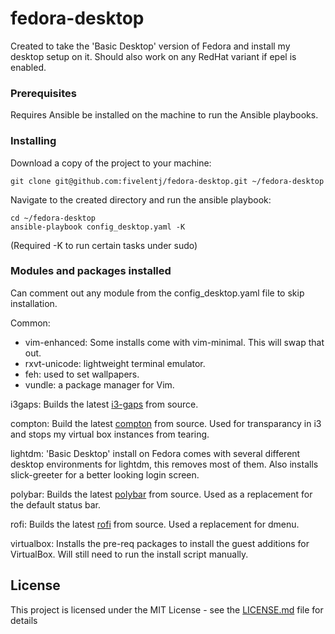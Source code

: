 # fedora-desktop

Created to take the 'Basic Desktop' version of Fedora and install my desktop setup on it. Should also work on any RedHat variant if epel is enabled.

### Prerequisites

Requires Ansible be installed on the machine to run the Ansible playbooks.

### Installing

Download a copy of the project to your machine:

```
git clone git@github.com:fivelentj/fedora-desktop.git ~/fedora-desktop
```

Navigate to the created directory and run the ansible playbook:
```
cd ~/fedora-desktop
ansible-playbook config_desktop.yaml -K
```
(Required -K to run certain tasks under sudo)

### Modules and packages  installed
Can comment out any module from the config_desktop.yaml file to skip installation.

Common:
 - vim-enhanced: Some installs come with vim-minimal. This will swap that out.
  - rxvt-unicode: lightweight terminal emulator.
  - feh: used to set wallpapers.
  - vundle: a package manager for Vim.
  
i3gaps: Builds the latest [i3-gaps](https://github.com/Airblader/i3) from source.

compton: Build the latest [compton](https://github.com/chjj/compton) from source. Used for transparancy in i3 and stops my virtual box instances from tearing.

lightdm: 'Basic Desktop' install on Fedora comes with several different desktop environments for lightdm, this removes most of them. Also installs slick-greeter for a better looking login screen.

polybar: Builds the latest [polybar](https://github.com/jaagr/polybar) from source. Used as a replacement for the default status bar.

rofi: Builds the latest [rofi](https://github.com/DaveDavenport/rofi) from source. Used a replacement for dmenu.

virtualbox: Installs the pre-req packages to install the guest additions for VirtualBox. Will still need to run the install script manually.

## License

This project is licensed under the MIT License - see the [LICENSE.md](LICENSE.md) file for details
